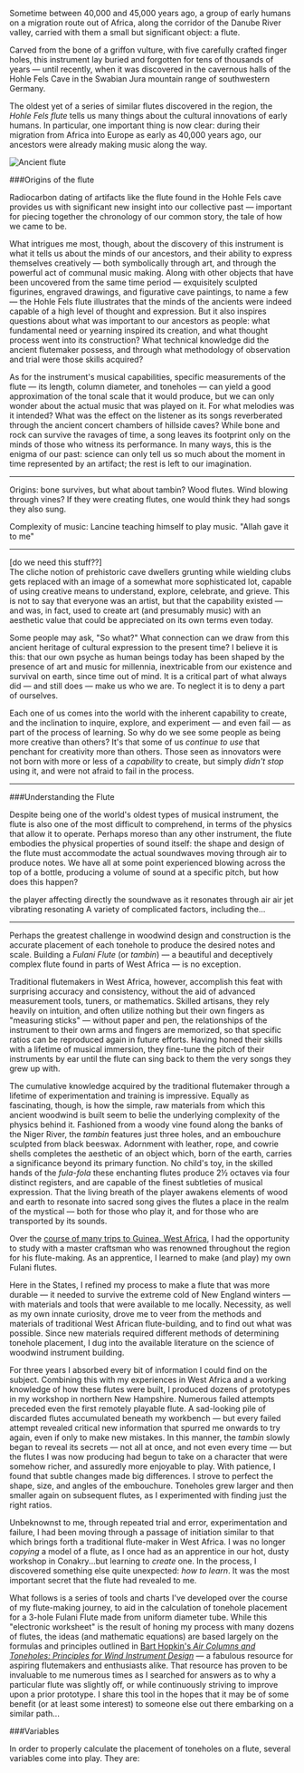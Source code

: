 Sometime between 40,000 and 45,000 years ago, a group of early humans on a migration route out of Africa, along the corridor of the Danube River valley, carried with them a small but significant object: a flute. 

Carved from the bone of a griffon vulture, with five carefully crafted finger holes, this instrument lay buried and forgotten for tens of thousands of years — until recently, when it was discovered in the cavernous halls of the Hohle Fels Cave in the Swabian Jura mountain range of southwestern Germany. 

The oldest yet of a series of similar flutes discovered in the region, the _Hohle Fels flute_ tells us many things about the cultural innovations of early humans. In particular, one important thing is now clear: during their migration from Africa into Europe as early as 40,000 years ago, our ancestors were already making music along the way.

<img src="http://kassaflutes.com/images/ancient-flute.jpg" alt="Ancient flute" class="img-responsive">

###Origins of the flute

Radiocarbon dating of artifacts like the flute found in the Hohle Fels cave provides us with significant new insight into our collective past — important for piecing together the chronology of our common story, the tale of how we came to be.

What intrigues me most, though, about the discovery of this instrument is what it tells us about the minds of our ancestors, and their ability to express themselves creatively — both symbolically through art, and through the powerful act of communal music making. Along with other objects that have been uncovered from the same time period — exquisitely sculpted figurines, engraved drawings, and figurative cave paintings, to name a few — the Hohle Fels flute illustrates that the minds of the ancients were indeed capable of a high level of thought and expression. But it also inspires questions about what was important to our ancestors as people: what fundamental need or yearning inspired its creation, and what thought process went into its construction? What technical knowledge did the ancient flutemaker possess, and through what methodology of observation and trial were those skills acquired?

As for the instrument's musical capabilities, specific measurements of the flute — its length, column diameter, and toneholes — can yield a good approximation of the tonal scale that it would produce, but we can only wonder about the actual music that was played on it. For what melodies was it intended? What was the effect on the listener as its songs reverberated through the ancient concert chambers of hillside caves?  While bone and rock can survive the ravages of time, a song leaves its footprint only on the minds of those who witness its performance. In many ways, this is the enigma of our past: science can only tell us so much about the moment in time represented by an artifact; the rest is left to our imagination.

***

Origins: bone survives, but what about tambin? Wood flutes. Wind blowing through vines? If they were creating flutes, one would think they had songs they also sung.

Complexity of music: Lancine teaching himself to play music. "Allah gave it to me"


***

[do we need this stuff??]  
The cliche notion of prehistoric cave dwellers grunting while wielding clubs gets replaced with an image of a somewhat more sophisticated lot, capable of using creative means to understand, explore, celebrate, and grieve. This is not to say that everyone was an artist, but that the capability existed — and was, in fact, used to create art (and presumably music) with an aesthetic value that could be appreciated on its own terms even today.

Some people may ask, "So what?" What connection can we draw from this ancient heritage of cultural expression to the present time? I believe it is this: that our own psyche as human beings today has been shaped by the presence of art and music for millennia, inextricable from our existence and survival on earth, since time out of mind. It is a critical part of what always did — and still does — make us who we are. To neglect it is to deny a part of ourselves. 

Each one of us comes into the world with the inherent capability to create, and the inclination to inquire, explore, and experiment — and even fail — as part of the process of learning. So why do we see some people as being more creative than others? It's that some of us _continue to use_ that penchant for creativity more than others. Those seen as innovators were not born with more or less of a _capability_ to create, but simply _didn't stop_ using it, and were not afraid to fail in the process.



***

###Understanding the Flute

Despite being one of the world's oldest types of musical instrument, the flute is also one of the most difficult to comprehend, in terms of the physics that allow it to operate. Perhaps moreso than any other instrument, the flute embodies the physical properties of sound itself: the shape and design of the flute must accommodate the actual soundwaves moving through air to produce notes. We have all at some point experienced blowing across the top of a bottle, producing a volume of sound at a specific pitch, but how does this happen?

the player affecting directly the soundwave as it resonates through air
air jet vibrating resonating
A variety of complicated factors, including the...


* * *


Perhaps the greatest challenge in woodwind design and construction is the accurate placement of each tonehole to produce the desired notes and scale. 
Building a _Fulani Flute_ (or _tambin_) — a beautiful and deceptively complex flute found in parts of West Africa — is no exception.

Traditional flutemakers in West Africa, however, accomplish this feat with surprising accuracy and consistency, without the aid of advanced measurement tools, tuners, or mathematics. Skilled artisans, they rely heavily on intuition, and often utilize nothing but their own fingers as "measuring sticks" — without paper and pen, the relationships of the instrument to their own arms and fingers are memorized, so that specific ratios can be reproduced again in future efforts. Having honed their skills with a lifetime of musical immersion, they fine-tune the pitch of their instruments by ear until the flute can sing back to them the very songs they grew up with.

The cumulative knowledge acquired by the traditional flutemaker through a lifetime of experimentation and training is impressive. Equally as fascinating, though, is how the simple, raw materials from which this ancient woodwind is built seem to belie the underlying complexity of the physics behind it. Fashioned from a woody vine found along the banks of the Niger River, the _tambin_ features just three holes, and an embouchure sculpted from black beeswax. Adornment with leather, rope, and cowrie shells completes the aesthetic of an object which, born of the earth, carries a significance beyond its primary function. No child's toy, in the skilled hands of the _fula-fola_ these enchanting flutes produce 2½ octaves via four distinct registers, and are capable of the finest subtleties of musical expression. That the living breath of the player awakens elements of wood and earth to resonate into sacred song gives the flutes a place in the realm of the mystical — both for those who play it, and for those who are transported by its sounds.

<!-- need to bridge...how do we move from simple & mystical to complex math and science? 
talk about: the evolution of flutemaking, and wanting to be part of just another step in the advancement blah blah etc

-->

Over the [course of many trips to Guinea, West Africa][1], I had the opportunity to study with a master craftsman who was renowned throughout the region for his flute-making. As an apprentice, I learned to make (and play) my own Fulani flutes.

<!-- [say more about this experience and bridge into next section] ...-->

Here in the States, I refined my process to make a flute that was more durable — it needed to survive the extreme cold of New England winters — with materials and tools that were available to me locally. Necessity, as well as my own innate curiosity, drove me to veer from the methods and materials of traditional West African flute-building, and to find out what was possible. Since new materials required different methods of determining tonehole placement, I dug into the available literature on the science of woodwind instrument building.

For three years I absorbed every bit of information I could find on the subject. Combining this with my experiences in West Africa and a working knowledge of how these flutes were built, I produced dozens of prototypes in my workshop in northern New Hampshire. Numerous failed attempts preceded even the first remotely playable flute. A sad-looking pile of discarded flutes accumulated beneath my workbench — but every failed attempt revealed critical new information that spurred me onwards to try again, even if only to make new mistakes. In this manner, the _tambin_ slowly began to reveal its secrets — not all at once, and not even every time — but the flutes I was now producing had begun to take on a character that were somehow richer, and assuredly more enjoyable to play. With patience, I found that subtle changes made big differences. I strove to perfect the shape, size, and angles of the embouchure. Toneholes grew larger and then smaller again on subsequent flutes, as I experimented with finding just the right ratios.

Unbeknownst to me, through repeated trial and error, experimentation and failure, I had been moving through a passage of initiation similar to that which brings forth a traditional flute-maker in West Africa. I was no longer _copying_ a model of a flute, as I once had as an apprentice in our hot, dusty workshop in Conakry...but learning to _create_ one. In the process, I discovered something else quite unexpected: _how to learn_. It was the most important secret that the flute had revealed to me.

<p class="divider"><span class="flower db-deco"></span></p>

What follows is a series of tools and charts I've developed over the course of my flute-making journey, to aid in the calculation of tonehole placement for a 3-hole Fulani Flute made from uniform diameter tube. While this "electronic worksheet" is the result of honing my process with many dozens of flutes, the ideas (and mathematic equations) are based largely on the formulas and principles outlined in [Bart Hopkin's _Air Columns and Toneholes: Principles for Wind Instrument Design_][2] — a fabulous resource for aspiring flutemakers and enthusiasts alike. That resource has proven to be invaluable to me numerous times as I searched for answers as to why a particular flute was slightly off, or while continuously striving to improve upon a prior prototype. I share this tool in the hopes that it may be of some benefit (or at least some interest) to someone else out there embarking on a similar path...

###Variables

In order to properly calculate the placement of toneholes on a flute, several variables come into play. They are:


[1]:http://www.davekobrenski.com/djoliba-crossing/
[2]:http://windworld.com/products-page/books-cds/air-columns-and-toneholes-principles-for-wind-instrument-design/
